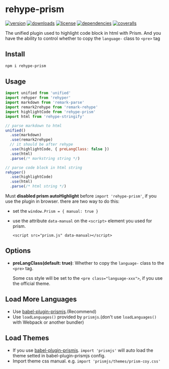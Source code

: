 # rehype-prism

[![version](https://img.shields.io/npm/v/rehype-prism.svg?style=flat-square)](https://www.npmjs.com/package/rehype-prism)
[![downloads](https://img.shields.io/npm/dm/rehype-prism.svg?style=flat-square)](https://www.npmjs.com/package/rehype-prism)
[![license](https://img.shields.io/npm/l/rehype-prism.svg?style=flat-square)](https://www.npmjs.com/package/rehype-prism)
[![dependencies](https://img.shields.io/david/Val-istar-Guo/rehype-prism.svg?style=flat-square)](https://www.npmjs.com/package/rehype-prism)
[![coveralls](https://img.shields.io/coveralls/github/Val-istar-Guo/rehype-prism.svg?style=flat-square)](https://coveralls.io/github/Val-istar-Guo/rehype-prism)


<!-- custom -->
The unified plugin used to highlight code block in html with Prism.
And you have the ability to control whether to copy the `language-` class to `<pre>` tag


## Install

```bash
npm i rehype-prism
```

## Usage

```javascript
import unified from 'unified'
import rehyper from 'rehyper'
import markdown from 'remark-parse'
import remark2rehype from 'remark-rehype'
import highlightCode from 'rehype-prism'
import html from 'rehype-stringify'

// parse markdown to html
unified()
  .use(markdown)
  .use(remark2rehype)
  // it should be after rehype
  .use(highlightCode, { preLangClass: false })
  .use(html)
  .parse(/* markstring string */)

// parse code block in html string
rehyper()
  .use(highlightCode)
  .use(html)
  .parse(/* html string */)
```

Must **disabled prism autoHighlight** before `import 'rehype-prism'`, if you use the plugin in browser. there are two way to do this:

* set the `window.Prism = { manual: true }`
* use the attribute `data-manual` on the `<script>` element you used for prism.

  `<script src="prism.js" data-manual></script>`

## Options

- **preLangClass(default: true)**: Whether to copy the `language-` class to the `<pre>` tag.

  Some css style will be set to the `<pre class="language-xxx">`, if you use the official theme.



## Load More Languages

* Use [babel-plugin-prismjs](https://www.npmjs.com/package/babel-plugin-prismjs).(Recommend)
* Use `loadLanguages()` provided by `prismjs`.(don't use `loadLanguages()` with Webpack or another bundler)

## Load Themes

* If you use [babel-plugin-prismjs](https://www.npmjs.com/package/babel-plugin-prismjs).
  `import 'prismjs'` will auto load the theme setted in babel-plugin-prismjs config.
* Import theme css manual. e.g. `import 'prismjs/themes/prism-coy.css'`

<!-- custom -->
